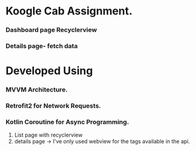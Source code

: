 # Koogle Cab Assignment.
### Dashboard page Recyclerview
### Details page- fetch data

# Developed Using
### MVVM Architecture.
### Retrofit2 for Network Requests.
### Kotlin Coroutine for Async Programming.

1. List page with recyclerview
2. details page -> I've only used webview for the tags available in the api.